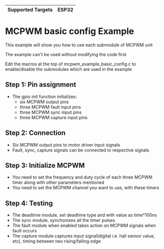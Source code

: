 | Supported Targets | ESP32 |
| ----------------- | ----- |

# MCPWM basic config Example

This example will show you how to use each submodule of MCPWM unit
 
The example can't be used without modifying the code first
 
Edit the macros at the top of mcpwm_example_basic_config.c to enable/disable the submodules which are used in the example


## Step 1: Pin assignment
* The gpio init function initializes:
    * six MCPWM output pins
    * three MCPWM fault input pins
    * three MCPWM sync input pins
    * three MCPWM capture input pins 

	
## Step 2: Connection
* Six MCPWM output pins to motor driver input signals
* Fault, sync, capture signals can be connected to respective signals


## Step 3: Initialize MCPWM 
* You need to set the frequency and duty cycle of each three MCPWM timer along with other parameters mentioned
* You need to set the MCPWM channel you want to use, with these timers


## Step 4: Testing
* The deadtime module, set deadtime type and with value as time*100ns
* The sync module, synchonizes all the timer pulses
* The fault module when enabled takes action on MCPWM signals when fault occurs
* The capture module captures input signal(digital i.e. hall sensor value, etc), timing between two rising/falling edge
